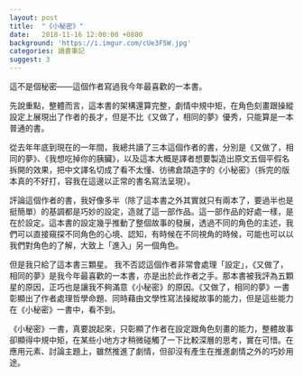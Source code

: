 ```yaml
---
layout: post
title:  "《小秘密》"
date:   2018-11-16 12:00:00 +0800
background: 'https://i.imgur.com/cUe3F5W.jpg'
categories: 讀書筆記
suggest: 3
---
```


這不是個秘密——這個作者寫過我今年最喜歡的一本書。

先說重點，整體而言，這本書的架構還算完整，劇情中規中矩，在角色刻畫跟操縱設定上展現出了作者的長才，但是不比《又做了，相同的夢》優秀，只能算是一本普通的書。

從去年年底到現在的一年間，我總共讀了三本這個作者的書，分別是《又做了，相同的夢》、《我想吃掉你的胰臟》，以及這本大概是譯者想要製造出原文五個平假名拆開的效果，把中文譯名切成了看不太懂、彷彿倉頡造字的《小秘密》（拆完的版本真的不好打，容我在這邊以正常的書名寫法呈現）。

評論這個作者的書，我好像多半（除了這本書之外其實就只有兩本了，要過半也是挺簡單）的基調都是巧妙的設定，造就了這一部作品。這一部作品的好處一樣，是在於設定。這本書的設定幾乎推動了整個故事的發展，透過不同的角色的主述，我們可以直接窺探不同角色的心境、認知，有時候在不同視角的時候，可能也可以以我們對角色的了解，大致上「進入」另一個角色。

但是我只給了這本書三顆星。
我不否認這個作者非常會處理「設定」，《又做了，相同的夢》是我今年最喜歡的一本書，亦是出於此作者之手。那本書被我評為五顆星的原因，正巧也是讓我不夠滿意《小秘密》的原因。《又做了，相同的夢》一書彰顯出了作者處理哲學命題、同時藉由文學性寫法操縱故事的能力，但是這些能力在《小秘密》一書中，看不到。

《小秘密》一書，真要說起來，只彰顯了作者在設定跟角色刻畫的能力，整體故事卻顯得中規中矩，在某些小地方才稍微碰觸了一下比較深層的思考，實在可惜。在應用元素、討論主題上，雖然推進了劇情，但卻沒有產生在推進劇情之外的巧妙用途。
